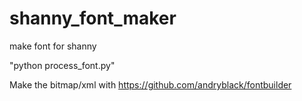 # shanny_font_maker
make font for shanny
 
"python process_font.py"

Make the bitmap/xml with https://github.com/andryblack/fontbuilder 
